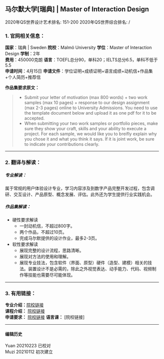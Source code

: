 ## 马尔默大学[瑞典] | Master of Interaction Design

2020年QS世界设计艺术排名: 151-200
2020年QS世界综合排名: /  

### 1. 官网相关信息：
**国家**：瑞典 | Sweden
**院校**：Malmö University
**学位**：Master of Interaction Design
**学制**：2年  
**费用**：450000克朗
**语言**：TOEFL总分90，单科20；IELTS总分6.5，单科不低于5.5  
**申请时间**：4月15日
**申请文件**：学位证明+成绩证明+语言成绩+动机信+作品集+个人简历+推荐信

**作品集要求原文：**   

> - Submit your letter of motivation (max 800 words) + two work samples (max 10 pages) + response to our design assignment (max 2-3 pages) online to University Admissions. You need to use the template document below and upload it as one pdf for it to be accepted.
> - When submitting your two work samples or portfolio pieces, make sure they show your craft, skills and your ability to execute a project. For each sample, we would like you to breifly explain why you chose it and what you think it says. If it is joint work, be sure to indicate your contributions clearly.


---

### 2. 翻译与解读：

##### 专业解读：
属于常规的用户体验设计专业，学习内容涉及到数字产品完整开发过程，包含调研、交互设计、产品原型、概念发展、评估。此外还为学生提供行业实践机会。

##### 作品集解读：
- 硬性要求解读
  - 一封动机信，不超过800字。
  - 两个作品，不超过10页。
  - 完成马尔默提供的设计作业，最多2-3页。
- 软性要求解读
  - 展现完整的设计流程，思路清晰。
  - 展现对方法的使用和理解。
  - 展现专业技法，包含软件（界面、原型）硬件（造型、建模）相关的技法。装置设计不是必需的，除此之外视觉表达、动手能力、代码、视频制作等技能也需要尽可能体现。


---


### 3. 有用链接：

**专业介绍：**[院校链接](https://edu.mah.se/en/Program/TAIND)  
**课程介绍：** [院校链接](https://edu.mah.se/en/Program/TAIND?v=13)  
**申请要求：** [院校链接](https://mau.se/en/education/applications-and-admissions/)
**语言课：** [院校链接]

---


#### 编辑历史
Yuan 20210223 已校对  
Muzi 20210112 初次建立
